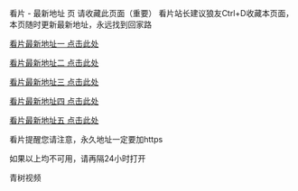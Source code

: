 看片 - 最新地址 页
请收藏此页面（重要） 看片站长建议狼友Ctrl+D收藏本页面，本页随时更新最新地址，永远找到回家路

[看片最新地址一 点击此处](https://qingshu11.top)

[看片最新地址二 点击此处](https://qingshu22.top)

[看片最新地址三 点击此处](https://qingshu33.top)

[看片最新地址四 点击此处](https://qingshu11.top)

[看片最新地址五 点击此处](https://qingshu22.top)

看片提醒您请注意，永久地址一定要加https

如果以上均不可用，请再隔24小时打开

青树视频



